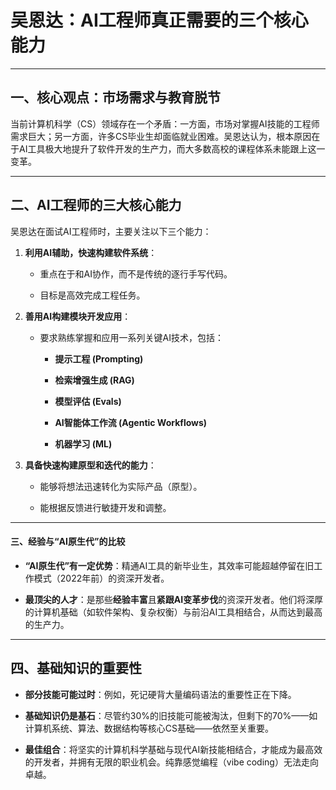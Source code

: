 # 吴恩达：AI工程师真正需要的三个核心能力
---

## 一、核心观点：市场需求与教育脱节

当前计算机科学（CS）领域存在一个矛盾：一方面，市场对掌握AI技能的工程师需求巨大；另一方面，许多CS毕业生却面临就业困难。吴恩达认为，根本原因在于AI工具极大地提升了软件开发的生产力，而大多数高校的课程体系未能跟上这一变革。

---

## 二、AI工程师的三大核心能力

吴恩达在面试AI工程师时，主要关注以下三个能力：

1. **利用AI辅助，快速构建软件系统**：
    
    - 重点在于和AI协作，而不是传统的逐行手写代码。
        
    - 目标是高效完成工程任务。
        
2. **善用AI构建模块开发应用**：
    
    - 要求熟练掌握和应用一系列关键AI技术，包括：
        
        - **提示工程 (Prompting)**
            
        - **检索增强生成 (RAG)**
            
        - **模型评估 (Evals)**
            
        - **AI智能体工作流 (Agentic Workflows)**
            
        - **机器学习 (ML)**
            
3. **具备快速构建原型和迭代的能力**：
    
    - 能够将想法迅速转化为实际产品（原型）。
        
    - 能根据反馈进行敏捷开发和调整。
        

---

#### 三、经验与“AI原生代”的比较

- **“AI原生代”有一定优势**：精通AI工具的新毕业生，其效率可能超越停留在旧工作模式（2022年前）的资深开发者。
    
- **最顶尖的人才**：是那些**经验丰富**且**紧跟AI变革步伐**的资深开发者。他们将深厚的计算机基础（如软件架构、复杂权衡）与前沿AI工具相结合，从而达到最高的生产力。
    

---

## 四、基础知识的重要性

- **部分技能可能过时**：例如，死记硬背大量编码语法的重要性正在下降。
    
- **基础知识仍是基石**：尽管约30%的旧技能可能被淘汰，但剩下的70%——如计算机系统、算法、数据结构等核心CS基础——依然至关重要。
    
- **最佳组合**：将坚实的计算机科学基础与现代AI新技能相结合，才能成为最高效的开发者，并拥有无限的职业机会。纯靠感觉编程（vibe coding）无法走向卓越。